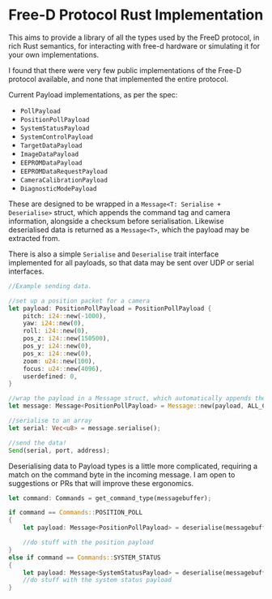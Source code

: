 # Free-D Protocol Rust Implementation 

This aims to provide a library of all the types used by the FreeD protocol, in rich Rust semantics, for interacting with free-d hardware or simulating it for your own implementations.

I found that there were very few public implementations of the Free-D protocol available, and none that implemented the entire protocol.


Current Payload implementations, as per the spec:
- `PollPayload`
- `PositionPollPayload`
- `SystemStatusPayload`
- `SystemControlPayload`
- `TargetDataPayload`
- `ImageDataPayload`
- `EEPROMDataPayload`
- `EEPROMDataRequestPayload`
- `CameraCalibrationPayload`
- `DiagnosticModePayload`

These are designed to be wrapped in a `Message<T: Serialise + Deserialise>` struct, which appends the command tag and camera information, alongside a checksum before serialisation. Likewise deserialised data is returned as a `Message<T>`, which the payload may be extracted from.

There is also a simple `Serialise` and `Deserialise` trait interface implemented for all payloads, so that data may be sent over UDP or
serial interfaces.

```rust
//Example sending data.

//set up a position packet for a camera
let payload: PositionPollPayload = PositionPollPayload {
    pitch: i24::new(-1000),
    yaw: i24::new(0),
    roll: i24::new(0),
    pos_z: i24::new(150500),
    pos_y: i24::new(0),
    pos_x: i24::new(0),
    zoom: u24::new(100),
    focus: u24::new(4096),
    userdefined: 0,
}

//wrap the payload in a Message struct, which automatically appends the command type & checksum
let message: Message<PositionPollPayload> = Message::new(payload, ALL_CAMERAS);

//serialise to an array
let serial: Vec<u8> = message.serialise();

//send the data!
Send(serial, port, address);
```
Deserialising data to Payload types is a little more complicated, requiring a match on the command byte in the incoming message. I am open to suggestions or PRs that will improve these ergonomics. 

```rust
let command: Commands = get_command_type(messagebuffer);

if command == Commands::POSITION_POLL 
{
    let payload: Message<PositionPollPayload> = deserialise(messagebuffer);

    //do stuff with the position payload
}
else if command == Commands::SYSTEM_STATUS
{
    let payload: Message<SystemStatusPayload> = deserialise(messagebuffer);
    //do stuff with the system status payload
}


```
